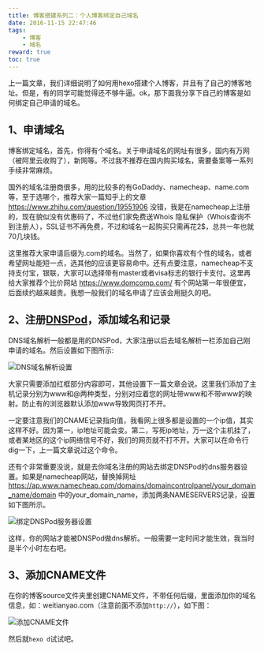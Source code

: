 ```yaml
---
title: 博客搭建系列二：个人博客绑定自己域名
date: 2016-11-15 22:47:46
tags:
    - 博客
    - 域名
reward: true
toc: true
---
```


上一篇文章，我们详细说明了如何用hexo搭建个人博客，并且有了自己的博客地址。但是，有的同学可能觉得还不够牛逼。ok，那下面我分享下自己的博客是如何绑定自己申请的域名。

## 1、申请域名
博客绑定域名，首先，你得有个域名。关于申请域名的网址有很多，国内有万网（被阿里云收购了），新网等。不过我不推荐在国内购买域名，需要备案等一系列手续非常麻烦。

国外的域名注册商很多，用的比较多的有GoDaddy、namecheap、name.com等，至于选哪个，推荐大家一篇知乎上的文章 https://www.zhihu.com/question/19551906 没错，我是在namecheap上注册的，现在貌似没有优惠码了，不过他们家免费送Whois 隐私保护（Whois查询不到注册人），SSL证书不再免费，不过和域名一起购买只需再花2$，总共一年也就70几块钱。
<!-- more -->
这里推荐大家申请后缀为.com的域名。当然了，如果你喜欢有个性的域名，或者希望网址能短一点，选其他的应该更容易命中。还有点要注意，namecheap不支持支付宝，银联，大家可以选择带有master或者visa标志的银行卡支付。这里再给大家推荐个比价网站 https://www.domcomp.com/ 有个网站第一年很便宜，后面续约越来越贵。我想一般我们的域名申请了应该会用挺久的吧。

## 2、注册[DNSPod](https://www.dnspod.cn)，添加域名和记录

DNS域名解析一般都是用的DNSPod，大家注册以后去域名解析一栏添加自己刚申请的域名。然后设置如下图所示:

![DNS域名解析设置](/assets/blogImg/dnspod.png "DNS域名解析设置")

大家只需要添加红框部分内容即可，其他设置下一篇文章会说。这里我们添加了主机记录分别为www和@两种类型，分别对应着您的网址带www和不带www的映射。防止有的浏览器默认添加www导致网页打不开。

一定要注意我们的CNAME记录指向值，我看网上很多都是设置的一个ip值，其实这样不好。因为第一，ip地址可能会变。第二，写死ip地址，万一这个主机挂了，或者某地区的这个ip网络信号不好，我们的网页就不打不开。大家可以在命令行dig一下，上一篇文章说过这个命令。

还有个非常重要没说，就是去你域名注册的网站去绑定DNSPod的dns服务器设置。如果是namecheap网站，替换掉网址 https://ap.www.namecheap.com/domains/domaincontrolpanel/your_domain_name/domain 中的your_domain_name，添加两条NAMESERVERS记录，设置如下图所示。

![绑定DNSPod服务器设置](/assets/blogImg/dns.png "绑定DNSPod服务器设置")

这样，你的网站才能被DNSPod做dns解析。一般需要一定时间才能生效，我当时是半个小时左右吧。

## 3、添加CNAME文件
在你的博客source文件夹里创建CNAME文件，不带任何后缀，里面添加你的域名信息，如：weitianyao.com（注意前面不添加`http://`），如下图：

![添加CNAME文件](/assets/blogImg/CNAME.png "添加CNAME文件")

然后就`hexo d`试试吧。





